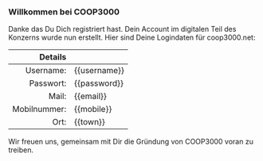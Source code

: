 ### Willkommen bei COOP3000

Danke das Du Dich registriert hast. Dein Account im digitalen Teil des Konzerns wurde nun erstellt.
Hier sind Deine Logindaten für coop3000.net:

| Details     |              |
| -----------:|:------------ |
| Username:   | {{username}} |
| Passwort:   | {{password}} |
| Mail:       | {{email}}    |
| Mobilnummer:| {{mobile}}   |
| Ort:        | {{town}}     |

Wir freuen uns, gemeinsam mit Dir die Gründung von COOP3000 voran zu treiben.